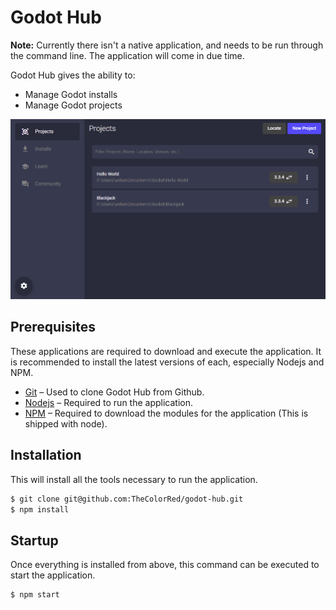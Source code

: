 # Godot Hub

**Note:** Currently there isn't a native application, and needs to be run through the command line. The application will come in due time.

Godot Hub gives the ability to:
* Manage Godot installs
* Manage Godot projects

![Projects](images/projects.png)

## Prerequisites

These applications are required to download and execute the application. It is recommended to install the latest versions of each, especially Nodejs and NPM.

* [Git](https://git-scm.com/) &ndash; Used to clone Godot Hub from Github.
* [Nodejs](https://nodejs.org/en/) &ndash; Required to run the application.
* [NPM](https://www.npmjs.com/) &ndash; Required to download the modules for the application (This is shipped with node).

## Installation

This will install all the tools necessary to run the application.

```sh
$ git clone git@github.com:TheColorRed/godot-hub.git
$ npm install
```

## Startup

Once everything is installed from above, this command can be executed to start the application.

```sh
$ npm start
```